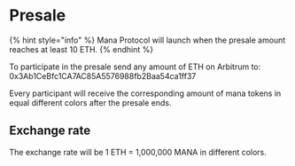 # Presale

{% hint style="info" %}
Mana Protocol will launch when the presale amount reaches at least 10 ETH.
{% endhint %}

To participate in the presale send any amount of ETH on Arbitrum to: 0x3Ab1CeBfc1CA7AC85A5576988fb2Baa54ca1ff37

Every participant will receive the corresponding amount of mana tokens in equal different colors after the presale ends.

## Exchange rate

The exchange rate will be 1 ETH = 1,000,000 MANA in different colors.
